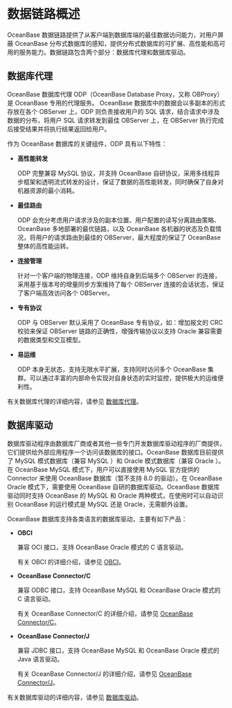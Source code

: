 数据链路概述 
===========================

OceanBase 数据链路提供了从客户端到数据库端的最佳数据访问能力，对用户屏蔽 OceanBase 分布式数据库的感知，提供分布式数据库的可扩展、高性能和高可用的服务能力。数据链路包含两个部分：数据库代理和数据库驱动。

数据库代理 
--------------------------

OceanBase 数据库代理 ODP（OceanBase Database Proxy，又称 OBProxy）是 OceanBase 专用的代理服务。 OceanBase 数据库中的数据会以多副本的形式存放在各个 OBServer 上，ODP 则负责接收用户的 SQL 请求，结合请求中涉及数据的分布，将用户 SQL 请求转发到最佳 OBServer 上，在 OBServer 执行完成后接受结果并将执行结果返回给用户。

作为 OceanBase 数据库的关键组件，ODP 具有以下特性：

* **高性能转发** 

  ODP 完整兼容 MySQL 协议，并支持 OceanBase 自研协议，采用多线程异步框架和透明流式转发的设计，保证了数据的高性能转发，同时确保了自身对机器资源的最小消耗。
  

* **最佳路由** 

  ODP 会充分考虑用户请求涉及的副本位置、用户配置的读写分离路由策略、OceanBase 多地部署的最优链路，以及 OceanBase 各机器的状态及负载情况，将用户的请求路由到最佳的 OBServer，最大程度的保证了 OceanBase 整体的高性能运转。
  

* **连接管理** 

  针对一个客户端的物理连接，ODP 维持自身到后端多个 OBServer 的连接，采用基于版本号的增量同步方案维持了每个 OBServer 连接的会话状态，保证了客户端高效访问各个 OBServer。
  

* **专有协议** 

  ODP 与 OBServer 默认采用了 OceanBase 专有协议，如：增加报文的 CRC 校验来保证 OBServer 链路的正确性，增强传输协议以支持 Oracle 兼容需要的数据类型和交互模型。
  

* **易运维** 

  ODP 本身无状态，支持无限水平扩展，支持同时访问多个 OceanBase 集群。可以通过丰富的内部命令实现对自身状态的实时监控，提供极大的运维便利性。
  




有关数据库代理的详细内容，请参见 [数据库](/zh-CN/2.concepts-of-oceanbase-database-system/5.data-link-1/2.database-proxy-1/1.agent-overview.md)[代理](/zh-CN/2.concepts-of-oceanbase-database-system/5.data-link-1/2.database-proxy-1/1.agent-overview.md)。

数据库驱动 
--------------------------

数据库驱动程序由数据库厂商或者其他一些专门开发数据库驱动程序的厂商提供，它们提供给外部应用程序一个访问该数据库的接口。OceanBase 数据库目前提供了 MySQL 模式数据库（兼容 MySQL ）和 Oracle 模式数据库（兼容 Oracle ）。在 OceanBase MySQL 模式下，用户可以直接使用 MySQL 官方提供的 Connector 来使用 OceanBase 数据库（暂不支持 8.0 的驱动）。在 OceanBase Oracle 模式下，需要使用 OceanBase 自研的数据库驱动。OceanBase 数据库驱动同时支持 OceanBase 的 MySQL 和 Oracle 两种模式，在使用时可以自动识别 OceanBase 的运行模式是 MySQL 还是 Oracle，无需额外设置。

OceanBase 数据库支持各类语言的数据库驱动，主要有如下产品：

* **OBCI** 

  兼容 OCI 接口，支持 OceanBase Oracle 模式的 C 语言驱动。

  有关 OBCI 的详细介绍，请参见 [OBCI](/zh-CN/2.concepts-of-oceanbase-database-system/5.data-link-1/3.database-driver-1/2.OBCI.md)。
  

* **OceanBase Connector/C** 

  兼容 ODBC 接口，支持 OceanBase MySQL 和 OceanBase Oracle 模式的 C 语言驱动。

  有关 OceanBase Connector/C 的详细介绍，请参见 [OceanBase Connector/C](/zh-CN/2.concepts-of-oceanbase-database-system/5.data-link-1/3.database-driver-1/4.oceanbase-connector-c-1.md)。
  

* **OceanBase Connector/J** 

  兼容 JDBC 接口，支持 OceanBase MySQL 和 OceanBase Oracle 模式的 Java 语言驱动。

  有关 OceanBase Connector/J 的详细介绍，请参见 [OceanBase Connector/J](/zh-CN/2.concepts-of-oceanbase-database-system/5.data-link-1/3.database-driver-1/3.oceanbase-connector-j-1.md)。
  




有关数据库驱动的详细内容，请参见 [数据库驱动](/zh-CN/2.concepts-of-oceanbase-database-system/5.data-link-1/3.database-driver-1/1.database-driver-overview.md)。



